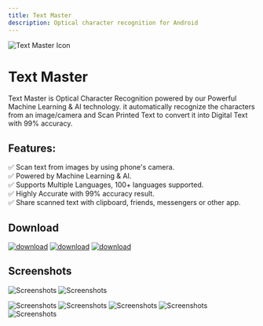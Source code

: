 ```yaml
---
title: Text Master
description: Optical character recognition for Android
---
```


![Text Master Icon](https://deveshrx.github.io/Text-Master-OCR/pics/Play-Store-GraphicsSS-1.png)

# Text Master

Text Master is Optical Character Recognition powered by our Powerful Machine Learning & AI technology. 
it automatically recognize the characters from an image/camera and Scan Printed Text to convert it into Digital Text with 99% accuracy.

## Features:
✅ Scan text from images by using phone's camera.<br/>
✅ Powered by Machine Learning & AI.<br/>
✅ Supports Multiple Languages, 100+ languages supported.<br/>
✅ Highly Accurate with 99% accuracy result.<br/>
✅ Share scanned text with clipboard, friends, messengers or other app.<br/>

## Download 
[![download](https://deveshrx.github.io/Text-Master-OCR/pics/google-play-badge.png)](https://play.google.com/store/apps/details?id=devesh.app.ocr)
[![download](https://deveshrx.github.io/Text-Master-OCR/pics/galaxy_store.png)](https://galaxy.store/tmocr)
[![download](https://deveshrx.github.io/Text-Master-OCR/pics/amazon_app_store.png)](https://www.amazon.com/gp/product/B0BB3BJ75K)


## Screenshots

![Screenshots](https://deveshrx.github.io/Text-Master-OCR/pics/Play-Store-GraphicsSS-6.png)
![Screenshots](https://deveshrx.github.io/Text-Master-OCR/pics/Play-Store-GraphicsSS-7.png)

![Screenshots](https://deveshrx.github.io/Text-Master-OCR/pics/Play-Store-GraphicsSS-2.png)
![Screenshots](https://deveshrx.github.io/Text-Master-OCR/pics/Play-Store-GraphicsSS-3.png)
![Screenshots](https://deveshrx.github.io/Text-Master-OCR/pics/Play-Store-GraphicsSS-4.png)
![Screenshots](https://deveshrx.github.io/Text-Master-OCR/pics/Play-Store-GraphicsSS-5.png)
![Screenshots](https://deveshrx.github.io/Text-Master-OCR/pics/Play-Store-GraphicsSS-1.png)



